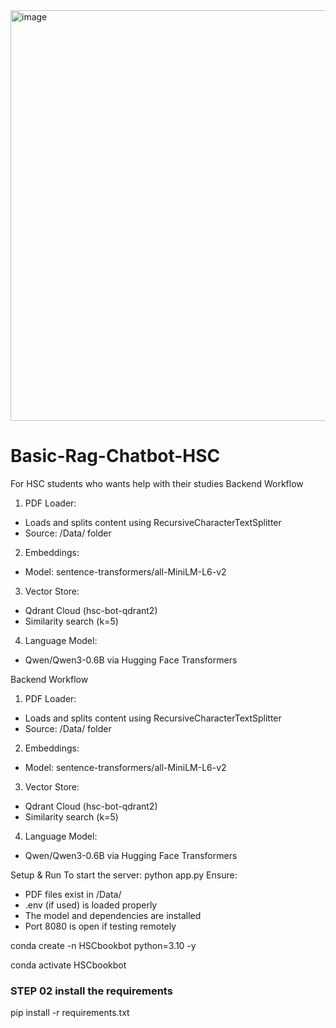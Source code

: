 <img width="760" height="657" alt="image" src="https://github.com/user-attachments/assets/8319b618-4b6e-4916-bd2e-b2e734f47892" />

# Basic-Rag-Chatbot-HSC
For HSC students who wants help with their studies
Backend Workflow
1. PDF Loader:
- Loads and splits content using RecursiveCharacterTextSplitter
- Source: /Data/ folder
2. Embeddings:
- Model: sentence-transformers/all-MiniLM-L6-v2
3. Vector Store:
- Qdrant Cloud (hsc-bot-qdrant2)
- Similarity search (k=5)
4. Language Model:
- Qwen/Qwen3-0.6B via Hugging Face Transformers

Backend Workflow
1. PDF Loader:
- Loads and splits content using RecursiveCharacterTextSplitter
- Source: /Data/ folder
2. Embeddings:
- Model: sentence-transformers/all-MiniLM-L6-v2
3. Vector Store:
- Qdrant Cloud (hsc-bot-qdrant2)
- Similarity search (k=5)
4. Language Model:
- Qwen/Qwen3-0.6B via Hugging Face Transformers

Setup & Run
To start the server:
python app.py
Ensure:
- PDF files exist in /Data/
- .env (if used) is loaded properly
- The model and dependencies are installed
- Port 8080 is open if testing remotely



conda create -n HSCbookbot python=3.10 -y

conda activate HSCbookbot

### STEP 02 install the requirements

pip install -r requirements.txt
